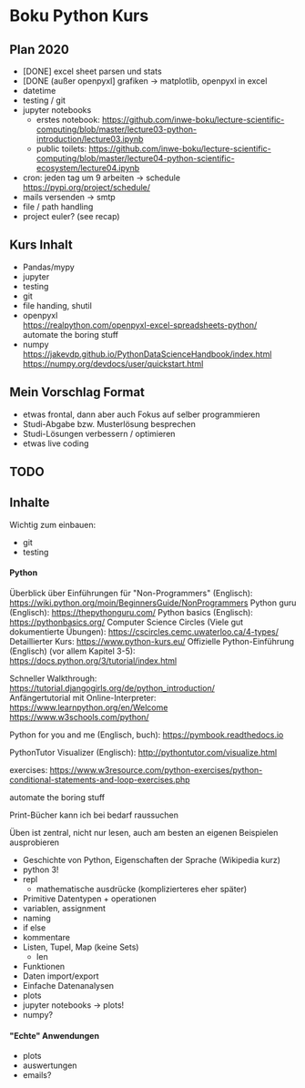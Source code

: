 # Boku Python Kurs


## Plan 2020
 * [DONE] excel sheet parsen und stats
 * [DONE (außer openpyxl] grafiken -> matplotlib, openpyxl in excel
 * datetime
 * testing / git
 * jupyter notebooks
   * erstes notebook: https://github.com/inwe-boku/lecture-scientific-computing/blob/master/lecture03-python-introduction/lecture03.ipynb
   * public toilets: https://github.com/inwe-boku/lecture-scientific-computing/blob/master/lecture04-python-scientific-ecosystem/lecture04.ipynb
 * cron: jeden tag um 9 arbeiten -> schedule https://pypi.org/project/schedule/
 * mails versenden -> smtp
 * file / path handling
 * project euler? (see recap)

## Kurs Inhalt
* Pandas/mypy
* jupyter
* testing
* git
* file handing, shutil
* openpyxl  
  https://realpython.com/openpyxl-excel-spreadsheets-python/  
  automate the boring stuff
* numpy  
  https://jakevdp.github.io/PythonDataScienceHandbook/index.html  
  https://numpy.org/devdocs/user/quickstart.html  

<!--
## Inputs Richard
* programmieren (schleifen, datentypen, listen, dictionary)
* datenauswertung excel / R -> grafik
* simulationsprozesse
* heuristiken

- gibt folien von extra LVA die Richard macht
- Konkrete beispiele in Excel, R

-->

## Mein Vorschlag Format

* etwas frontal, dann aber auch Fokus auf selber programmieren
* Studi-Abgabe bzw. Musterlösung besprechen
* Studi-Lösungen verbessern / optimieren
* etwas live coding


## TODO

<!--
* xkcd python
* import antigravity -> import webbrowser
* debugger kurz vorzeigen
* help(log) für optional argument
* help(math) geht nur nach import math
* math.cos: immer diese variante, kein "import *"
* python erklären: sprache VS interpreter VS thonny
* hint: aufgabe replace: nur 1 zeile
* analysemodus von thonny einbauen
* suche bei google: python how do i (stackoverflow)
-->




## Inhalte

Wichtig zum einbauen:
* git
* testing

#### Python

Überblick über Einführungen für "Non-Programmers" (Englisch): https://wiki.python.org/moin/BeginnersGuide/NonProgrammers
Python guru (Englisch): https://thepythonguru.com/
Python basics (Englisch): https://pythonbasics.org/
Computer Science Circles (Viele gut dokumentierte Übungen): https://cscircles.cemc.uwaterloo.ca/4-types/
Detaillierter Kurs: https://www.python-kurs.eu/
Offizielle Python-Einführung (Englisch) (vor allem Kapitel 3-5): https://docs.python.org/3/tutorial/index.html  

Schneller Walkthrough: https://tutorial.djangogirls.org/de/python_introduction/  
Anfängertutorial mit Online-Interpreter: https://www.learnpython.org/en/Welcome https://www.w3schools.com/python/  

Python for you and me (Englisch, buch): https://pymbook.readthedocs.io

PythonTutor Visualizer (Englisch): http://pythontutor.com/visualize.html


exercises: https://www.w3resource.com/python-exercises/python-conditional-statements-and-loop-exercises.php

automate the boring stuff

Print-Bücher kann ich bei bedarf raussuchen

Üben ist zentral, nicht nur lesen, auch am besten an eigenen Beispielen ausprobieren

* Geschichte von Python, Eigenschaften der Sprache (Wikipedia kurz)
* python 3!
* repl
    * mathematische ausdrücke (komplizierteres eher später)
* Primitive Datentypen + operationen
* variablen, assignment
* naming
* if else
* kommentare
* Listen, Tupel, Map (keine Sets)
    * len
* Funktionen
* Daten import/export
* Einfache Datenanalysen
* plots
* jupyter notebooks -> plots!
* numpy?

#### "Echte" Anwendungen
* plots
* auswertungen
* emails?

